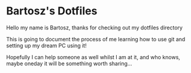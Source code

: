 # Bartosz's Dotfiles
Hello my name is Bartosz, thanks for checking out my dotfiles directory

This is going to document the process of me learning how to use git and setting up my dream PC using it!

Hopefully I can help someone as well whilst I am at it, and who knows, maybe oneday it will be something worth sharing...

